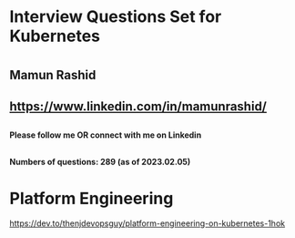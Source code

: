 #
#  Interview Questions Set for Kubernetes
#
##          Mamun Rashid
##
##      https://www.linkedin.com/in/mamunrashid/   
##
####        Please follow me OR  connect with me on Linkedin
##
####    Numbers of questions: 289 (as of 2023.02.05)
####   


# Platform Engineering
https://dev.to/thenjdevopsguy/platform-engineering-on-kubernetes-1hok
